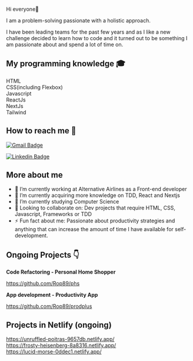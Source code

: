 Hi everyone👋

I am a problem-solving passionate with a holistic approach. </br>

I have been leading teams for the past few years and as I like a new challenge decided to learn how to code and it turned out to be something I am passionate about and spend a lot of time on. 

<h2>My programming knowledge 🎓</h2>

HTML</br>
CSS(including Flexbox)</br>
Javascript</br>
ReactJs</br>
NextJs</br>
Tailwind</br>

<h2>How to reach me 📱</h2>

[![Gmail Badge](https://img.shields.io/badge/-ritaa.pinho@gmail.com-c14438?style=flat-square&logo=Gmail&logoColor=white&link=mailto:ritaa.pinho@gmail.com)](mailto:ritaa.pinho@gmail.com)

[![Linkedin Badge](https://img.shields.io/badge/-RitaPinho-blue?style=flat-square&logo=Linkedin&logoColor=white&link=https://www.linkedin.com/in/rita-pinho-011684163/)](https://www.linkedin.com/in/rita-pinho-011684163/) 

<h2>More about me</h2>

- 🔭 I’m currently working at Alternative Airlines as a Front-end developer
- 🌱 I’m currently acquiring more knowledge on TDD, React and Nextjs
- 🧬 I’m currently studying Computer Science
- 💜 Looking to collaborate on: Dev projects that require HTML, CSS, Javascript, Frameworks or TDD
- ⚡ Fun fact about me: Passionate about productivity strategies and anything that can increase the amount of time I have available for self-development.


<h2>Ongoing Projects 👇 </h2>

<b>Code Refactoring - Personal Home Shopper</b>

https://github.com/Rop89/phs

<b> App development - Productivity App </b>

https://github.com/Rop89/prodplus

<h2>Projects in Netlify <b>(ongoing)</b></h2>

https://unruffled-poitras-9657db.netlify.app/ </br>
https://frosty-heisenberg-8a8316.netlify.app/ </br>
https://lucid-morse-0ddec1.netlify.app/ </br>


